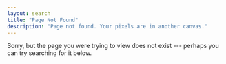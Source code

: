 ```yaml
---
layout: search
title: "Page Not Found"
description: "Page not found. Your pixels are in another canvas."
---  
```


Sorry, but the page you were trying to view does not exist --- perhaps you can try searching for it below.